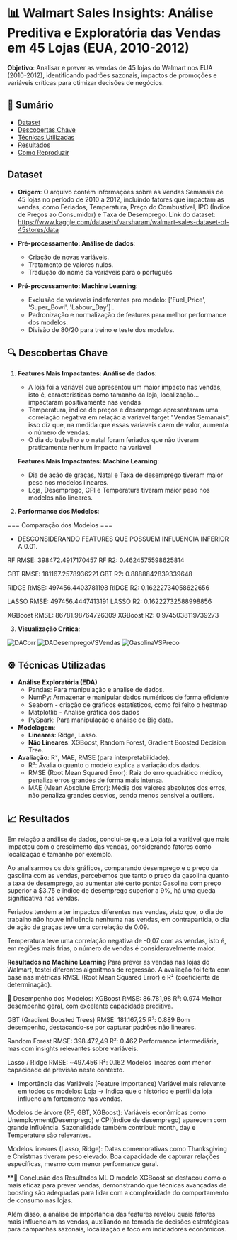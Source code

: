# 📊 Walmart Sales Insights: Análise Preditiva e Exploratória das Vendas em 45 Lojas (EUA, 2010-2012)

**Objetivo**: Analisar e prever as vendas de 45 lojas do Walmart nos EUA (2010-2012), identificando padrões sazonais, impactos de promoções e variáveis críticas para otimizar decisões de negócios.

## 📌 Sumário
- [Dataset](#dataset)
- [Descobertas Chave](#-descobertas-chave)
- [Técnicas Utilizadas](#-técnicas-utilizadas)
- [Resultados](#-resultados)
- [Como Reproduzir](#-como-reproduzir)

## Dataset
- **Origem**: O arquivo contém informações sobre as Vendas Semanais de 45 lojas no período de 2010 a 2012, incluindo fatores que impactam as vendas, como Feriados, Temperatura, Preço do Combustível, IPC (Índice de Preços ao Consumidor) e Taxa de Desemprego. Link do dataset: https://www.kaggle.com/datasets/varsharam/walmart-sales-dataset-of-45stores/data
- **Pré-processamento: Análise de dados**:
  - Criação de novas variáveis.
  - Tratamento de valores nulos.
  - Tradução do nome da variáveis para o português
    
- **Pré-processamento: Machine Learning**:
  - Exclusão de variaveis indeferentes pro modelo: ['Fuel_Price', 'Super_Bowl', 'Labour_Day'] .
  - Padronização e normalização de features para melhor performance dos modelos.
  - Divisão de 80/20 para treino e teste dos modelos.

## 🔍 Descobertas Chave
1. **Features Mais Impactantes: Análise de dados**:
   - A loja foi a variável que apresentou um maior impacto nas vendas, isto é, caracteristicas como
     tamanho da loja, localização... impactaram positivamente nas vendas
   - Temperatura, indice de preços e desemprego apresentaram uma correlação negativa em relação a variavel
     target "Vendas Semanais", isso diz que, na medida que essas variaveis caem de valor, aumenta o número
     de vendas.
   - O dia do trabalho e o natal foram feriados que não tiveram praticamente nenhum impacto na variável
     
   **Features Mais Impactantes: Machine Learning**:
   - Dia de ação de graças, Natal e Taxa de desemprego tiveram maior peso nos modelos lineares.
   - Loja, Desemprego, CPI e Temperatura tiveram maior peso nos modelos não lineares.
  

3. **Performance dos Modelos**:

=== Comparação dos Modelos ===
- DESCONSIDERANDO FEATURES QUE POSSUEM INFLUENCIA INFERIOR A 0.01.

RF RMSE: 398472.4917170457
RF R2: 0.4624575598625814

GBT RMSE: 181167.2578936221
GBT R2: 0.8888842839339648

RIDGE RMSE: 497456.4403781198
RIDGE R2: 0.16222734058622656

LASSO RMSE: 497456.4447413191
LASSO R2: 0.16222732588998856

XGBoost RMSE: 86781.98764726309
XGBoost R2: 0.9745038119739273

3. **Visualização Crítica**:


![DACorr](https://github.com/user-attachments/assets/1282b638-8bc4-408c-9f51-151dd585a606)
![DADesempregoVSVendas](https://github.com/user-attachments/assets/ed497011-ca3a-4bf7-9bb5-742ecdffd19c)
![GasolinaVSPreco](https://github.com/user-attachments/assets/99252289-80f4-43b0-8f39-09f753531693)



## ⚙️ Técnicas Utilizadas
- **Análise Exploratória (EDA)**
   - Pandas: Para manipulação e analise de dados.
   - NumPy: Armazenar e manipular dados numéricos de forma eficiente
   - Seaborn - criação de gráficos estatísticos, como foi feito o heatmap
   - Matplotlib - Analise gráfica dos dados
   - PySpark: Para manipulação e análise de Big data.
- **Modelagem**:
  - **Lineares**: Ridge, Lasso.
  - **Não Lineares**: XGBoost, Random Forest, Gradient Boosted Decision Tree.
- **Avaliação**: R², MAE, RMSE (para interpretabilidade).
  - R²: Avalia o quanto o modelo explica a variação dos dados.
  - RMSE (Root Mean Squared Error): Raiz do erro quadrático médico, penaliza erros grandes de forma mais intensa.
  - MAE (Mean Absolute Error): Média dos valores absolutos dos erros, não penaliza grandes desvios, sendo menos sensivel a outliers.

## 📈 Resultados
Em relação a análise de dados, conclui-se que a Loja foi a variável que mais impactou com o crescimento das vendas, considerando fatores
como localização e tamanho por exemplo.

Ao analisarmos os dois gráficos, comparando desemprego e o preço da gasolina com as vendas, percebemos que tanto o preço da gasolina
quanto a taxa de desemprego, ao aumentar até certo ponto: Gasolina com preço superior a $3.75 e indice de desemprego superior a 9%, há uma queda
significativa nas vendas.

Feriados tendem a ter impactos diferentes nas vendas, visto que, o dia do trabalho não houve influência nenhuma nas vendas, em contrapartida, o dia de ação
de graças teve uma correlação de 0.09.

Temperatura teve uma correlação negativa de -0,07 com as vendas, isto é, em regiões mais frias, o número de vendas é consideravelmente maior.

**Resultados no Machine Learning**
Para prever as vendas nas lojas do Walmart, testei diferentes algoritmos de regressão. A avaliação foi feita com base nas métricas RMSE (Root Mean Squared Error) e R² (coeficiente de determinação).

🔹 Desempenho dos Modelos:
XGBoost
RMSE: 86.781,98
R²: 0.974
Melhor desempenho geral, com excelente capacidade preditiva.

GBT (Gradient Boosted Trees)
RMSE: 181.167,25
R²: 0.889
Bom desempenho, destacando-se por capturar padrões não lineares.

Random Forest
RMSE: 398.472,49
R²: 0.462
Performance intermediária, mas com insights relevantes sobre variáveis.

Lasso / Ridge
RMSE: ~497.456
R²: 0.162
Modelos lineares com menor capacidade de previsão neste contexto.

- Importância das Variáveis (Feature Importance)
Variável mais relevante em todos os modelos: Loja
→ Indica que o histórico e perfil da loja influenciam fortemente nas vendas.

Modelos de árvore (RF, GBT, XGBoost):
Variáveis econômicas como Unemployment(Desemprego) e CPI(índice de desemprego) aparecem com grande influência.
Sazonalidade também contribui: month, day e Temperature são relevantes.

Modelos lineares (Lasso, Ridge):
Datas comemorativas como Thanksgiving e Christmas tiveram peso elevado.
Boa capacidade de capturar relações específicas, mesmo com menor performance geral.

**🎯 Conclusão dos Resultados ML
O modelo XGBoost se destacou como o mais eficaz para prever vendas, demonstrando que técnicas avançadas de boosting são adequadas para lidar com a complexidade do comportamento de consumo nas lojas.

Além disso, a análise de importância das features revelou quais fatores mais influenciam as vendas, auxiliando na tomada de decisões estratégicas para campanhas sazonais, localização e foco em indicadores econômicos.
